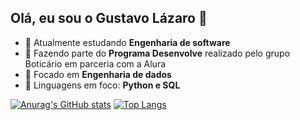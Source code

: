 ## Olá, eu sou o Gustavo Lázaro 👋

- 🌱 Atualmente estudando **Engenharia de software**
- 🔭 Fazendo parte do **Programa Desenvolve** realizado pelo grupo Boticário em parceria com a Alura
- 🤔 Focado em **Engenharia de dados**
- 💬 Linguagens em foco: **Python e SQL**

[![Anurag's GitHub stats](https://github-readme-stats.vercel.app/api?username=GustavoLazaro&theme=vue-dark&show_icons=true)](https://github.com/anuraghazra/github-readme-stats)
[![Top Langs](https://github-readme-stats.vercel.app/api/top-langs/?username=GustavoLazaro&layout=compact&theme=vue-dark)](https://github.com/anuraghazra/github-readme-stats)
